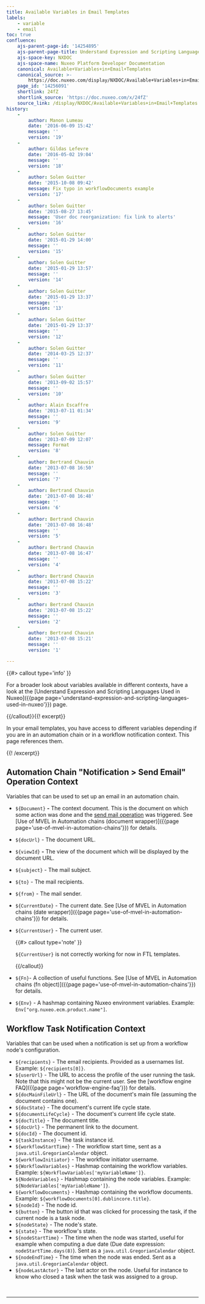 ```yaml
---
title: Available Variables in Email Templates
labels:
    - variable
    - email
toc: true
confluence:
    ajs-parent-page-id: '14254895'
    ajs-parent-page-title: Understand Expression and Scripting Languages Used in Nuxeo
    ajs-space-key: NXDOC
    ajs-space-name: Nuxeo Platform Developer Documentation
    canonical: Available+Variables+in+Email+Templates
    canonical_source: >-
        https://doc.nuxeo.com/display/NXDOC/Available+Variables+in+Email+Templates
    page_id: '14256091'
    shortlink: 24fZ
    shortlink_source: 'https://doc.nuxeo.com/x/24fZ'
    source_link: /display/NXDOC/Available+Variables+in+Email+Templates
history:
    - 
        author: Manon Lumeau
        date: '2016-06-09 15:42'
        message: ''
        version: '19'
    - 
        author: Gildas Lefevre
        date: '2016-05-02 19:04'
        message: ''
        version: '18'
    - 
        author: Solen Guitter
        date: '2015-10-08 09:42'
        message: Fix typo in workflowDocuments example
        version: '17'
    - 
        author: Solen Guitter
        date: '2015-08-27 13:45'
        message: 'User doc reorganization: fix link to alerts'
        version: '16'
    - 
        author: Solen Guitter
        date: '2015-01-29 14:00'
        message: ''
        version: '15'
    - 
        author: Solen Guitter
        date: '2015-01-29 13:57'
        message: ''
        version: '14'
    - 
        author: Solen Guitter
        date: '2015-01-29 13:37'
        message: ''
        version: '13'
    - 
        author: Solen Guitter
        date: '2015-01-29 13:37'
        message: ''
        version: '12'
    - 
        author: Solen Guitter
        date: '2014-03-25 12:37'
        message: ''
        version: '11'
    - 
        author: Solen Guitter
        date: '2013-09-02 15:57'
        message: ''
        version: '10'
    - 
        author: Alain Escaffre
        date: '2013-07-11 01:34'
        message: ''
        version: '9'
    - 
        author: Solen Guitter
        date: '2013-07-09 12:07'
        message: Format
        version: '8'
    - 
        author: Bertrand Chauvin
        date: '2013-07-08 16:50'
        message: ''
        version: '7'
    - 
        author: Bertrand Chauvin
        date: '2013-07-08 16:48'
        message: ''
        version: '6'
    - 
        author: Bertrand Chauvin
        date: '2013-07-08 16:48'
        message: ''
        version: '5'
    - 
        author: Bertrand Chauvin
        date: '2013-07-08 16:47'
        message: ''
        version: '4'
    - 
        author: Bertrand Chauvin
        date: '2013-07-08 15:22'
        message: ''
        version: '3'
    - 
        author: Bertrand Chauvin
        date: '2013-07-08 15:22'
        message: ''
        version: '2'
    - 
        author: Bertrand Chauvin
        date: '2013-07-08 15:21'
        message: ''
        version: '1'

---
```

{{#> callout type='info' }}

For a broader look about variables available in different contexts, have a look at the [Understand Expression and Scripting Languages Used in Nuxeo]({{page page='understand-expression-and-scripting-languages-used-in-nuxeo'}}) page.

{{/callout}}{{! excerpt}}

In your email templates, you have access to different variables depending if you are in an automation chain or in a workflow notification context. This page references them.

{{! /excerpt}}

## Automation Chain "Notification > Send Email" Operation Context

Variables that can be used to set up an email in an automation chain.

*   `${Document}` **-** The context document. This is the document on which some action was done and the [send mail operation](http://explorer.nuxeo.org/nuxeo/site/distribution/current/viewOperation/Document.Mail) was triggered. See [Use of MVEL in Automation chains (document wrapper)]({{page page='use-of-mvel-in-automation-chains'}}) for details.
*   `${docUrl}` - The document URL.
*   `${viewId}` **-** The view of the document which will be displayed by the document URL.
*   `${subject}` - The mail subject.
*   `${to}` - The mail recipients.
*   `${from}` - The mail sender.
*   `${CurrentDate}` - The current date. See [Use of MVEL in Automation chains (date wrapper)]({{page page='use-of-mvel-in-automation-chains'}}) for details.
*   `${CurrentUser}` - The current user.

    {{#> callout type='note' }}

    `${CurrentUser}` is not correctly working for now in FTL templates.

    {{/callout}}
*   `${Fn}`- A collection of useful functions. See [Use of MVEL in Automation chains (fn object)]({{page page='use-of-mvel-in-automation-chains'}}) for details.
*   `${Env}` - A hashmap containing Nuxeo environment variables. Example: `Env["org.nuxeo.ecm.product.name"]`.

## Workflow Task Notification Context

Variables that can be used when a notification is set up from a workflow node's configuration.

*   `${recipients}` - The email recipients. Provided as a usernames list. Example: `${recipients[0]}`.
*   `${userUrl}` - The URL to access the profile of the user running the task. Note that this might not be the current user. See the [workflow engine FAQ]({{page page='workflow-engine-faq'}}) for details.
*   `${docMainFileUrl}` - The URL of the document's main file (assuming the document contains one).
*   `${docState}` - The document's current life cycle state.
*   `${documentLifeCycle}` - The document's current life cycle state.
*   `${docTitle}` - The document title.
*   `${docUrl}` - The permanent link to the document.
*   `${docId}` - The document id.
*   `${taskInstance}` - The task instance id.
*   `${workflowStartTime}` - The workflow start time, sent as a `java.util.GregorianCalendar` object.
*   `${workflowInitiator}` - The workflow initiator username.
*   `${WorkflowVariables}` - Hashmap containing the workflow variables. Example: `${WorkflowVariables['myVariableName']}`.
*   `${NodeVariables}` - Hashmap containing the node variables. Example: `${NodeVariables['myVariableName']}`.
*   `${workflowDocuments}` - Hashmap containing the workflow documents. Example: `${workflowDocuments[0].dublincore.title}`.
*   `${nodeId}` - The node id.
*   `${button}` - The button id that was clicked for processing the task, if the current node is a task node.
*   `${nodeState}` - The node's state.
*   `${state}` - The workflow's state.
*   `${nodeStartTime}` - The time when the node was started, useful for example when computing a due date (Due date expression: `nodeStartTime.days(8)`). Sent as a `java.util.GregorianCalendar` object.
*   `${nodeEndTime}` - The time when the node was ended. Sent as a `java.util.GregorianCalendar` object.
*   `${nodeLastActor}` - The last actor on the node. Useful for instance to know who closed a task when the task was assigned to a group.

&nbsp;

* * *